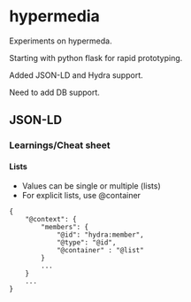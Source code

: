 # hypermedia
Experiments on hypermeda.

Starting with python flask for rapid prototyping.

Added JSON-LD and Hydra support.

Need to add DB support.

## JSON-LD

### Learnings/Cheat sheet

#### Lists
* Values can be single or multiple (lists)
* For explicit lists, use @container
```
{
    "@context": {
        "members": {
            "@id": "hydra:member",
            "@type": "@id",
            "@container" : "@list"
        }
        ...
    }
    ...
}
```